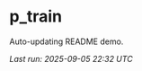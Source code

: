 # p_train

Auto-updating README demo.

<!--START_SECTION:status-->
_Last run: 2025-09-05 22:32 UTC_
<!--END_SECTION:status-->





















































































































































































































































































































































